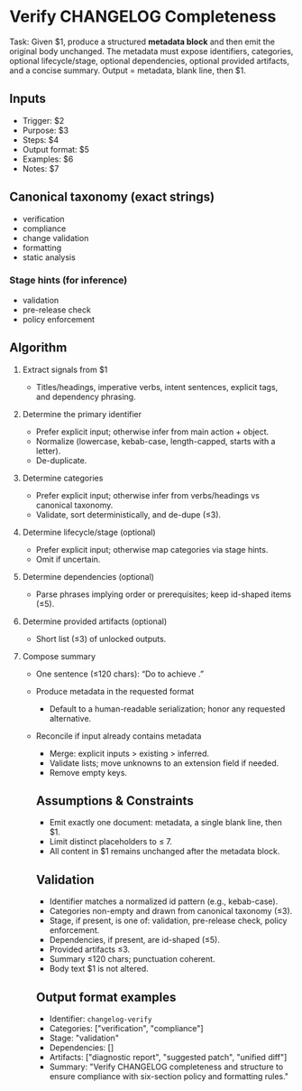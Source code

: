 # Verify CHANGELOG Completeness

Task: Given $1, produce a structured **metadata block** and then emit the original body unchanged. The metadata must expose identifiers, categories, optional lifecycle/stage, optional dependencies, optional provided artifacts, and a concise summary. Output = metadata, blank line, then $1.

## Inputs

- Trigger: $2  
- Purpose: $3  
- Steps: $4  
- Output format: $5  
- Examples: $6  
- Notes: $7  

## Canonical taxonomy (exact strings)
- verification
- compliance
- change validation
- formatting
- static analysis

### Stage hints (for inference)
- validation
- pre-release check
- policy enforcement

## Algorithm

1. Extract signals from $1  
   * Titles/headings, imperative verbs, intent sentences, explicit tags, and dependency phrasing.

2. Determine the primary identifier  
   * Prefer explicit input; otherwise infer from main action + object.  
   * Normalize (lowercase, kebab-case, length-capped, starts with a letter).  
   * De-duplicate.

3. Determine categories  
   * Prefer explicit input; otherwise infer from verbs/headings vs canonical taxonomy.  
   * Validate, sort deterministically, and de-dupe (≤3).

4. Determine lifecycle/stage (optional)  
   * Prefer explicit input; otherwise map categories via stage hints.  
   * Omit if uncertain.

5. Determine dependencies (optional)  
   * Parse phrases implying order or prerequisites; keep id-shaped items (≤5).

6. Determine provided artifacts (optional)  
   * Short list (≤3) of unlocked outputs.

7. Compose summary  
   * One sentence (≤120 chars): “Do <verb> <object> to achieve <outcome>.”

8. Produce metadata in the requested format  
   * Default to a human-readable serialization; honor any requested alternative.

9. Reconcile if input already contains metadata  
   * Merge: explicit inputs > existing > inferred.  
   * Validate lists; move unknowns to an extension field if needed.  
   * Remove empty keys.

## Assumptions & Constraints
- Emit exactly one document: metadata, a single blank line, then $1.
- Limit distinct placeholders to ≤ 7.
- All content in $1 remains unchanged after the metadata block.

## Validation
- Identifier matches a normalized id pattern (e.g., kebab-case).
- Categories non-empty and drawn from canonical taxonomy (≤3).
- Stage, if present, is one of: validation, pre-release check, policy enforcement.
- Dependencies, if present, are id-shaped (≤5).
- Provided artifacts ≤3.
- Summary ≤120 chars; punctuation coherent.
- Body text $1 is not altered.

## Output format examples
- Identifier: `changelog-verify`  
- Categories: ["verification", "compliance"]  
- Stage: "validation"  
- Dependencies: []  
- Artifacts: ["diagnostic report", "suggested patch", "unified diff"]  
- Summary: "Verify CHANGELOG completeness and structure to ensure compliance with six-section policy and formatting rules."
